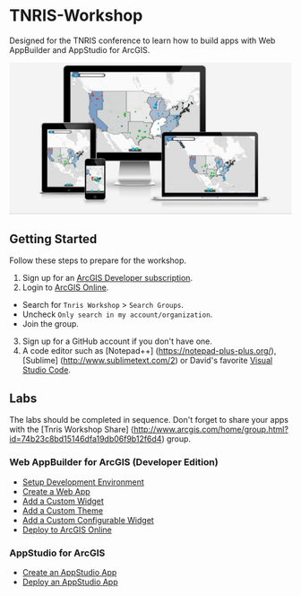 # TNRIS-Workshop

Designed for the TNRIS conference to learn how to build apps with Web AppBuilder and AppStudio for ArcGIS. 

![Steps](./tnris-graphic.jpg)

## Getting Started

Follow these steps to prepare for the workshop.

1. Sign up for an [ArcGIS Developer subscription](https://developers.arcgis.com/en/sign-up/).
2. Login to [ArcGIS Online](http://arcgis.com).
 * Search for `Tnris Workshop` > `Search Groups`.
 * Uncheck `Only search in my account/organization`.
 * Join the group.
3. Sign up for a GitHub account if you don't have one.
4. A code editor such as [Notepad++] (https://notepad-plus-plus.org/), [Sublime] (http://www.sublimetext.com/2) or David's favorite [Visual Studio Code](https://code.visualstudio.com/Download).

## Labs

The labs should be completed in sequence. Don't forget to share your apps with the [Tnris Workshop Share] (http://www.arcgis.com/home/group.html?id=74b23c8bd15146dfa19db06f9b12f6d4) group.

### Web AppBuilder for ArcGIS (Developer Edition)
 * [Setup Development Environment](./web/wab_ide_install.md)
 * [Create a Web App](./web/wab_first_app.md)
 * [Add a Custom Widget](./web/wab_custom_widget.md) 
 * [Add a Custom Theme](./web/wab_custom_theme.md)
 * [Add a Custom Configurable Widget](./web/wab_config_widget.md)
 * [Deploy to ArcGIS Online](./web/wab_deploy.md)

### AppStudio for ArcGIS
 * [Create an AppStudio App](./native/create_an_appstudio_app.md)
 * [Deploy an AppStudio App](./native/deploy_an_appstudio_app.md)
